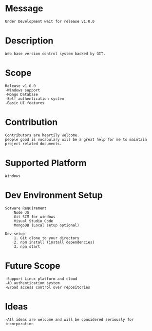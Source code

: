 # Message
    Under Development wait for release v1.0.0

# Description
    Web base version control system backed by GIT.

# Scope
    Release v1.0.0
    -Windows support
    -Mongo Database
    -Self authentication system
    -Basic UI features

# Contribution
    Contributors are heartily welcome.
    people good is vocabulary will be a great help for me to maintain project related documents.

# Supported Platform
    Windows

# Dev Environment Setup
    Sotware Requirement
        Node JS
        Git SCM for windows
        Visual Studio Code
        MongoDB (Local setup optional)

    Dev setup
        1. Git clone to your directory
        2. npm install (install dependencies)
        3. npm start

# Future Scope
    -Support Linux platform and cloud
    -AD authentication system
    -Broad access control over repositories

# Ideas
    -All ideas are welcome and will be considered seriously for incorporation